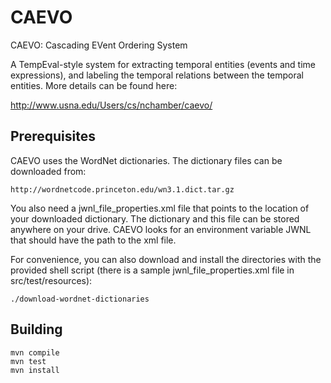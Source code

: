 CAEVO
==========

CAEVO: Cascading EVent Ordering System

A TempEval-style system for extracting temporal entities (events and time 
expressions), and labeling the temporal relations between the temporal entities.
More details can be found here:

http://www.usna.edu/Users/cs/nchamber/caevo/


Prerequisites
-------------

CAEVO uses the WordNet dictionaries. The dictionary files can be
downloaded from:

    http://wordnetcode.princeton.edu/wn3.1.dict.tar.gz

You also need a jwnl_file_properties.xml file that points to the location of
your downloaded dictionary. The dictionary and this file can be stored anywhere
on your drive. CAEVO looks for an environment variable JWNL that should have the
path to the xml file.

For convenience, you can also download and install the directories with the
provided shell script (there is a sample jwnl_file_properties.xml file in 
src/test/resources):

    ./download-wordnet-dictionaries


Building
--------

    mvn compile
    mvn test
    mvn install
